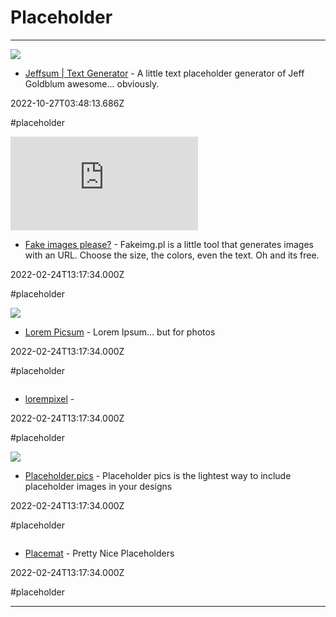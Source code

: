 # Placeholder

---

![](https://jeffsum.com/images/meta-2018.png)

- [Jeffsum | Text Generator](https://jeffsum.com) - A little text placeholder generator of Jeff Goldblum awesome... obviously.

2022-10-27T03:48:13.686Z

#placeholder

![](https://rdl.ink/render/https%3A%2F%2Ffakeimg.pl)

- [Fake images please?](https://fakeimg.pl) - Fakeimg.pl is a little tool that generates images with an URL. Choose the size, the colors, even the text. Oh and its free.

2022-02-24T13:17:34.000Z

#placeholder

![](https://picsum.photos/id/237/250)

- [Lorem Picsum](https://picsum.photos) - Lorem Ipsum... but for photos

2022-02-24T13:17:34.000Z

#placeholder

![]()

- [lorempixel](https://lorempixel.com) - 

2022-02-24T13:17:34.000Z

#placeholder

![](https://placeholder.pics/images/placeholder_pics.jpg)

- [Placeholder.pics](https://placeholder.pics) - Placeholder pics is the lightest way to include placeholder images in your designs

2022-02-24T13:17:34.000Z

#placeholder

![]()

- [Placemat](https://placem.at) - Pretty Nice Placeholders

2022-02-24T13:17:34.000Z

#placeholder

---

